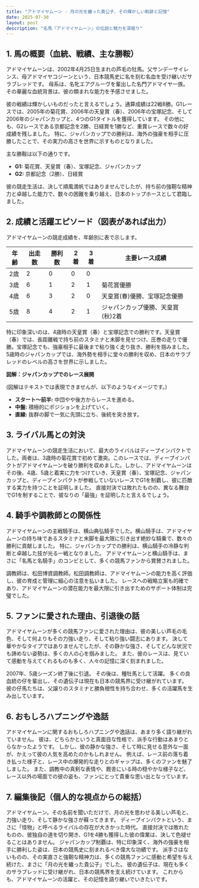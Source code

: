 ```yaml
---
title: "アドマイヤムーン - 月の光を纏った貴公子、その輝かしい軌跡と記憶"
date: 2025-07-30
layout: post
description: "名馬『アドマイヤムーン』の伝説と魅力を深堀り"
---
```


## 1. 馬の概要（血統、戦績、主な勝鞍）

アドマイヤムーンは、2002年4月25日生まれの芦毛の牡馬。父サンデーサイレンス、母アドマイヤコジーンという、日本競馬史に名を刻む名血を受け継いだサラブレッドです。  母系は、名牝エアグルーヴを輩出した名門アドマイヤ一族。その華麗な血統背景は、彼の類まれな能力を予感させました。

彼の戦績は輝かしいものだったと言えるでしょう。通算成績は22戦8勝。G1レースでは、2005年の菊花賞、2006年の天皇賞（春）、2006年の宝塚記念、そして2006年のジャパンカップと、4つのG1タイトルを獲得しています。  その他にも、G2レースである京都記念を2勝、日経賞を1勝など、重賞レースで数々の好成績を残しました。  特に、ジャパンカップでの勝利は、海外の強豪を相手に圧勝したことで、その実力の高さを世界に示すものとなりました。

主な勝鞍は以下の通りです。

* **G1:** 菊花賞、天皇賞（春）、宝塚記念、ジャパンカップ
* **G2:** 京都記念（2勝）、日経賞

彼の競走生活は、決して順風満帆ではありませんでしたが、持ち前の強靭な精神力と卓越した能力で、数々の困難を乗り越え、日本のトップホースとして君臨しました。


## 2. 成績と活躍エピソード（図表があれば出力）

アドマイヤムーンの競走成績を、年齢別に表で示します。

| 年齢 | 出走数 | 勝利数 | 2着 | 3着 | 主要レース成績 |
|---|---|---|---|---|---|
| 2歳 | 2 | 0 | 0 | 0 |  |
| 3歳 | 6 | 1 | 2 | 1 | 菊花賞優勝 |
| 4歳 | 6 | 3 | 2 | 0 | 天皇賞(春)優勝、宝塚記念優勝 |
| 5歳 | 8 | 4 | 2 | 1 | ジャパンカップ優勝、天皇賞(秋)2着 |


特に印象深いのは、4歳時の天皇賞（春）と宝塚記念での勝利です。天皇賞（春）では、長距離戦で持ち前のスタミナと末脚を見せつけ、圧巻の走りで優勝。宝塚記念でも、強豪相手に最後まで粘り強く走り抜き、勝利を掴みました。  5歳時のジャパンカップでは、海外勢を相手に堂々の勝利を収め、日本のサラブレッドのレベルの高さを世界に示しました。

**図解：ジャパンカップでのレース展開**

(図解はテキストでは表現できませんが、以下のようなイメージです。)

* **スタート～前半:** 中団やや後方からレースを進める。
* **中盤:** 積極的にポジションを上げていく。
* **直線:**  抜群の脚で一気に先頭に立ち、後続を突き放す。


## 3. ライバル馬との対決

アドマイヤムーンの競走生活において、最大のライバルはディープインパクトでした。両者は、3歳時の菊花賞で初めて激突。このレースでは、ディープインパクトがアドマイヤムーンを破り勝利を収めました。しかし、アドマイヤムーンはその後、4歳、5歳と着実に力をつけていき、天皇賞（春）、宝塚記念、ジャパンカップと、ディープインパクトが参戦していないレースでG1を制覇し、彼に匹敵する実力を持つことを証明しました。  直接対決では敗れたものの、異なる舞台でG1を制することで、彼なりの「最強」を証明したと言えるでしょう。


## 4. 騎手や調教師との関係性

アドマイヤムーンの主戦騎手は、横山典弘騎手でした。横山騎手は、アドマイヤムーンの持ち味であるスタミナと末脚を最大限に引き出す絶妙な騎乗で、数々の勝利に貢献しました。  特に、ジャパンカップでの勝利は、横山騎手の冷静な判断と卓越した技が光る一戦となりました。  アドマイヤムーンと横山騎手は、まさに「名馬と名騎手」のコンビとして、多くの競馬ファンから賞賛されました。

調教師は、松田博資調教師。松田調教師は、アドマイヤムーンの能力を高く評価し、彼の育成と管理に細心の注意を払いました。  レースへの戦略立案も的確であり、アドマイヤムーンの潜在能力を最大限に引き出すためのサポート体制は完璧でした。


## 5. ファンに愛された理由、引退後の話

アドマイヤムーンが多くの競馬ファンに愛された理由は、彼の美しい芦毛の毛色、そして何よりもその力強い走り、そして粘り強い闘志にあります。  決して華やかなタイプではありませんでしたが、その静かな強さ、そしてどんな状況でも諦めない姿勢は、多くの人の心を掴みました。  また、彼のレースは、見ていて感動を与えてくれるものも多く、人々の記憶に深く刻まれました。

2007年、5歳シーズン終了後に引退。  その後は、種牡馬として活躍。  多くの良血統の仔を輩出し、その遺伝子は現在も日本の競馬界に受け継がれています。  彼の仔馬たちは、父譲りのスタミナと勝負根性を持ち合わせ、多くの活躍馬を生み出しています。


## 6. おもしろハプニングや逸話

アドマイヤムーンに関するおもしろハプニングや逸話は、あまり多く語り継がれていません。  彼は、どちらかというと真面目な性格で、派手な行動はあまりとらなかったようです。  しかし、彼の静かな強さ、そして時に見せる意外な一面が、かえって彼の人気を高めたのかもしれません。  例えば、レース前の落ち着き払った様子と、レース中の爆発的な走りとのギャップは、多くのファンを魅了しました。  また、調教中の真剣な表情や、厩舎にいる時の穏やかな様子など、レース以外の場面での彼の姿も、ファンにとって貴重な思い出となっています。


## 7. 編集後記（個人的な視点からの総括）

アドマイヤムーン。その名前を聞いただけで、月の光を思わせる美しい芦毛と、力強い走り、そして静かな強さが蘇ってきます。  ディープインパクトという、まさに「怪物」と呼べるライバルの存在が大きかった時代。  直接対決では敗れたものの、彼独自の道を切り開き、G1を4勝も獲得した彼の偉業は、決して色褪せることはありません。  ジャパンカップ制覇は、特に印象深く、海外の強豪を相手に勝利した姿は、日本の競馬史に刻まれるべき偉大な功績です。  派手さはないものの、その実直さと強靭な精神力は、多くの競馬ファンに感動と希望を与え続けた、まさに「月の光を纏った貴公子」でした。  彼の遺伝子は、現在も多くのサラブレッドに受け継がれ、日本の競馬界を支え続けています。  これからも、アドマイヤムーンの活躍と、その記憶を語り継いでいきたいです。
